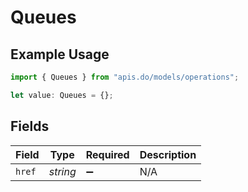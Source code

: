 # Queues

## Example Usage

```typescript
import { Queues } from "apis.do/models/operations";

let value: Queues = {};
```

## Fields

| Field              | Type               | Required           | Description        |
| ------------------ | ------------------ | ------------------ | ------------------ |
| `href`             | *string*           | :heavy_minus_sign: | N/A                |